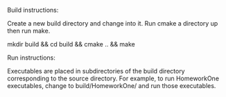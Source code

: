 Build instructions:

Create a new build directory and change into it. Run cmake a directory up then
run make.

mkdir build && cd build && cmake .. && make

Run instructions:

Executables are placed in subdirectories of the build directory corresponding
to the source directory. For example, to run HomeworkOne executables, change to
build/HomeworkOne/ and run those executables.